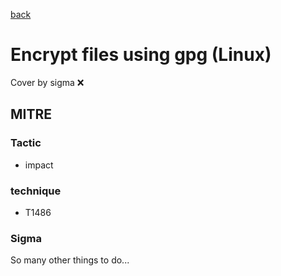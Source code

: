 [back](../index.md)
# Encrypt files using gpg (Linux)
Cover by sigma :x: 

## MITRE
### Tactic
  - impact

### technique
  - T1486

### Sigma

 So many other things to do...
